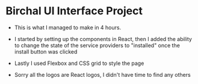 # Birchal UI Interface Project

- This is what I managed to make in 4 hours.

- I started by setting up the components in React, then I added the ability to change the state of the service providers to "installed" once the install button was clicked

- Lastly I used Flexbox and CSS grid to style the page

- Sorry all the logos are React logos, I didn't have time to find any others
